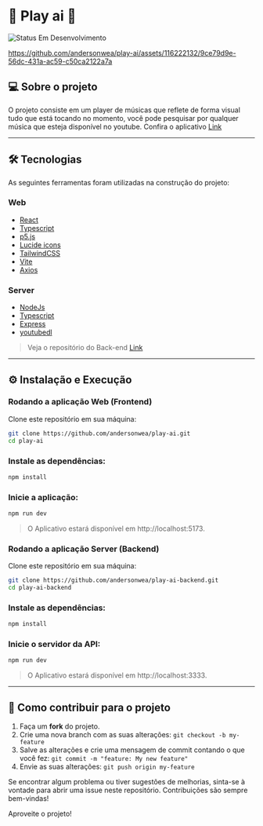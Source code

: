 # 🚧 Play ai 🚧
<img alt="Status Em Desenvolvimento" src="https://img.shields.io/badge/STATUS-EM%20DESENVOLVIMENTO-green">

https://github.com/andersonwea/play-ai/assets/116222132/9ce79d9e-56dc-431a-ac59-c50ca2122a7a

## 💻 Sobre o projeto

O projeto consiste em um player de músicas que reflete de forma visual tudo que está tocando no momento, 
você pode pesquisar por qualquer música que esteja disponível no youtube.
Confira o aplicativo [Link](https://play-ai.vercel.app)

--- 

## 🛠 Tecnologias

As seguintes ferramentas foram utilizadas na construção do projeto:

### **Web**
- [React](https://react.dev)
- [Typescript](https://www.typescriptlang.org)
- [p5.js](https://p5js.org)
- [Lucide icons](https://lucide.dev)
- [TailwindCSS](https://tailwindcss.com)
- [Vite](https://vitejs.dev)
- [Axios](https://axios-http.com/ptbr/docs/intro)

### **Server**
- [NodeJs](https://nodejs.org/en)
- [Typescript](https://www.typescriptlang.org)
- [Express](https://expressjs.com/pt-br/)
- [youtubedl](https://github.com/ytdl-org/youtube-dl)

> Veja o repositório do Back-end [Link](https://github.com/andersonwea/play-ai-backend)

--- 

## ⚙️ Instalação e Execução

### Rodando a aplicação Web (Frontend)

Clone este repositório em sua máquina:
```bash
git clone https://github.com/andersonwea/play-ai.git
cd play-ai
```

### Instale as dependências:
```bash
npm install
```

### Inicie a aplicação:
```bash
npm run dev
```
> O Aplicativo estará disponível em http://localhost:5173.

### Rodando a aplicação Server (Backend)

Clone este repositório em sua máquina:
```bash
git clone https://github.com/andersonwea/play-ai-backend.git
cd play-ai-backend
```

### Instale as dependências:
```bash
npm install
```

### Inicie o servidor da API:
```bash
npm run dev
```
> O Aplicativo estará disponível em http://localhost:3333.

--- 

## 💪 Como contribuir para o projeto

1. Faça um **fork** do projeto.
2. Crie uma nova branch com as suas alterações: `git checkout -b my-feature`
3. Salve as alterações e crie uma mensagem de commit contando o que você fez: `git commit -m "feature: My new feature"`
4. Envie as suas alterações: `git push origin my-feature`

Se encontrar algum problema ou tiver sugestões de melhorias, sinta-se à vontade para abrir uma issue neste repositório. Contribuições são sempre bem-vindas!

Aproveite o projeto!
